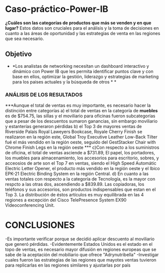 # Caso-práctico-Power-IB

**¿Cuáles son las categorías de productos que más se venden y en que lugar?**
Estos datos son cruciales para el análisis y la toma de decisiones en cuanto a las áreas de oportunidad y las estrategias de venta en las regiones que sea necesario.
## Objetivo
* *Los analistas de networking necesitan un dashboard interactivo y dinámico con Power IB  que les permita identificar puntos clave y con base en ellos, optimizar la gestión, liderazgo y estrategias de marketing para los paises actuales y la búsqueda de otros * *
### ANÁLISIS DE LOS RESULTADOS
***Aunque el total de ventas es muy importante, es necesario hacer la distinción entre categorías    a) el total de ventas en la categoría de **muebles** es de $754.75, las sillas y el moviliario para oficinas fueron subcategorías que a pesar de los descuentos sumaron ganancias,  sin embargo moviliario y estanterías generaron pérdidas
b) el Top 3 de mayores ventas de Riverside Palais Royal Laweyers Bookcase, Royale Cherry Finish se realizaron en la región este, Global Troy Executive Leather Low-Back Tilter fué el más vendido en la región oeste, seguido del GestStacker Chair with Chrome Finish Legs en la región oeste ***
c)Con respecto a los suministros de oficina, el total de ventas asciende a $731.89, El papel, los portadores, los muebles para almacenamiento, los accesorios para escritorio, sobres, y acceosios de arte son el Top 7  en ventas, siendo el High Speed Automátic Electric Letter Opener, el producto más vendido en la región oeste y el Ibico EPK-21 Electric Binding System en la región Central.
d) En cuanto a las ventas totales con respecto a la categoría de Tecnología, es la mayor con respcto a las otras dos, ascendiendo a $839.89. Las copiadoras, los teléfonos y sus accesorios, son productos indispensables que estan en el Top 3. La distribución de éstos artículos es muy equilibrada en las 4 regiones a excepción del Cisco TelePresence System EX90 Videoconferencing Unit.

  #  CONCLUSIONES 
-Es importante verificar porque se decidió aplicar descuento al moviliario que generó pérdidas. 
-Evidentemente Estados Unidos es el estado en el topo de ventas, es necesario mayor difusión en regiones europeas que se sabe de la aceptación del mobiliario que ofrece "Adrynutribella"
-Investigar cuales fueron las estrategias de las regiones que mayotes ventas tuvieron para replicarlas en las regiones similares y ajustarlas por país
     
